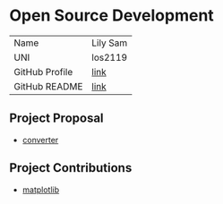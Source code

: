 # Open Source Development

|  |  | 
|:--|:--|
|Name| Lily Sam |
|UNI| los2119|
| GitHub Profile | [link](https://github.com/oforiwaasam) |
| GitHub README | [link](https://github.com/oforiwaasam/oforiwaasam/blob/main/README.md) |


## Project Proposal
- [converter](./projects/python/converter.md)

## Project Contributions
- [matplotlib](./projects/python/matplotlib.md)
